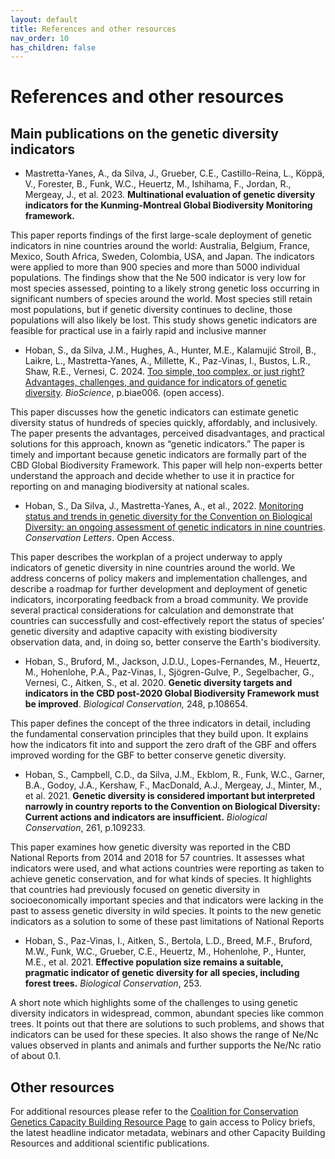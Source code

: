 ```yaml
---
layout: default
title: References and other resources
nav_order: 10
has_children: false
---
```


# References and other resources

## Main publications on the genetic diversity indicators

* Mastretta-Yanes, A., da Silva, J., Grueber, C.E., Castillo-Reina, L., Köppä, V., Forester, B., Funk, W.C., Heuertz, M., Ishihama, F., Jordan, R., Mergeay, J., et al. 2023. **Multinational evaluation of genetic diversity indicators for the Kunming-Montreal Global Biodiversity Monitoring framework.**

This paper reports findings of the first large-scale deployment of genetic indicators in nine countries around the world: Australia, Belgium, France, Mexico, South Africa, Sweden, Colombia, USA, and Japan.  The indicators were applied to more than 900 species and more than 5000 individual populations.  The findings show that the Ne 500 indicator is very low for most species assessed, pointing to a likely strong genetic loss occurring in significant numbers of species around the world.  Most species still retain most populations, but if genetic diversity continues to decline, those populations will also likely be lost.  This study shows genetic indicators are feasible for practical use in a fairly rapid and inclusive manner

* Hoban, S., da Silva, J.M., Hughes, A., Hunter, M.E., Kalamujić Stroil, B., Laikre, L., Mastretta-Yanes, A., Millette, K., Paz-Vinas, I., Bustos, L.R., Shaw, R.E., Vernesi, C. 2024. [Too simple, too complex, or just right? Advantages, challenges, and guidance for indicators of genetic diversity](https://academic.oup.com/bioscience/advance-article/doi/10.1093/biosci/biae006/7625302). *BioScience*, p.biae006. (open access).

This paper discusses how the genetic indicators can estimate genetic diversity status of hundreds of species quickly, affordably, and inclusively.  The paper presents the advantages, perceived disadvantages, and practical solutions for this approach, known as “genetic indicators.”  The paper is timely and important because genetic indicators are formally part of the CBD Global Biodiversity Framework.  This paper will help non-experts better understand the approach and decide whether to use it in practice for reporting on and managing biodiversity at national scales.

* Hoban, S., Da Silva, J., Mastretta-Yanes, A., et al., 2022. [Monitoring status and trends in genetic diversity for the Convention on Biological Diversity: an ongoing assessment of genetic indicators in nine countries](8https://conbio.onlinelibrary.wiley.com/doi/full/10.1111/conl.12953). *Conservation Letters*. Open Access. 

This paper describes the workplan of a project underway to apply indicators of genetic diversity in nine countries around the world. We address concerns of policy makers and implementation challenges, and describe a roadmap for further development and deployment of genetic indicators, incorporating feedback from a broad community. We provide several practical considerations for calculation and demonstrate that countries can successfully and cost-effectively report the status of species’ genetic diversity and adaptive capacity with existing biodiversity observation data, and, in doing so, better conserve the Earth's biodiversity.

* Hoban, S., Bruford, M., Jackson, J.D.U., Lopes-Fernandes, M., Heuertz, M., Hohenlohe, P.A., Paz-Vinas, I., Sjögren-Gulve, P., Segelbacher, G., Vernesi, C., Aitken, S., et al. 2020. **Genetic diversity targets and indicators in the CBD post-2020 Global Biodiversity Framework must be improved**. *Biological Conservation,* 248, p.108654.

This paper defines the concept of the three indicators in detail, including the fundamental conservation principles that they build upon.  It explains how the indicators fit into and support the zero draft of the GBF and offers improved wording for the GBF to better conserve genetic diversity.

* Hoban, S., Campbell, C.D., da Silva, J.M., Ekblom, R., Funk, W.C., Garner, B.A., Godoy, J.A., Kershaw, F., MacDonald, A.J., Mergeay, J., Minter, M., et al. 2021. **Genetic diversity is considered important but interpreted narrowly in country reports to the Convention on Biological Diversity: Current actions and indicators are insufficient.** *Biological Conservation*, 261, p.109233.

This paper examines how genetic diversity was reported in the CBD National Reports from 2014 and 2018 for 57 countries. It assesses what indicators were used, and what actions countries were reporting as taken to achieve genetic conservation, and for what kinds of species. It highlights that countries had previously focused on genetic diversity in socioeconomically important species and that indicators were lacking in the past to assess genetic diversity in wild species. It points to the new genetic indicators as a solution to some of these past limitations of National Reports

* Hoban, S., Paz-Vinas, I., Aitken, S., Bertola, L.D., Breed, M.F., Bruford, M.W., Funk, W.C., Grueber, C.E., Heuertz, M., Hohenlohe, P., Hunter, M.E., et al. 2021. **Effective population size remains a suitable, pragmatic indicator of genetic diversity for all species, including forest trees.** *Biological Conservation*, 253.

A short note which highlights some of the challenges to using genetic diversity indicators in widespread, common, abundant species like common trees. It points out that there are solutions to such problems, and shows that indicators can be used for these species.  It also shows the range of Ne/Nc values observed in plants and animals and further supports the Ne/Nc ratio of about 0.1.

## Other resources

For additional resources please refer to the [Coalition for Conservation Genetics Capacity Building Resource Page](https://www.coalitionforconservationgenetics.org/resources-database/category/Capacity%20building) to gain access to Policy briefs, the latest headline indicator metadata, webinars and other Capacity Building Resources and additional scientific publications.  

